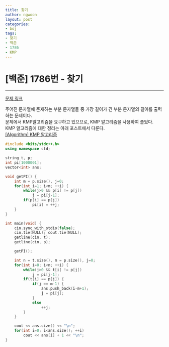 ```yaml
---
title: 찾기
author: ngwoon
layout: post
categories:
- boj
tags:
- 찾기
- 백준
- 1786
- KMP
---
```


# [백준] 1786번 - 찾기
- - -

[문제 링크](https://www.acmicpc.net/problem/1786)

주어진 문자열에 존재하는 부분 문자열들 중 가장 길이가 긴 부분 문자열의 길이를 출력하는 문제이다.<br/>
문제에서 KMP알고리즘을 요구하고 있으므로, KMP 알고리즘을 사용하여 풀었다.<br/>
KMP 알고리즘에 대한 정리는 아래 포스트에서 다룬다.<br/>
[[Algorithm] KMP 알고리즘](https://ngwoon.github.io/2020/07/15/KMP)

```cpp
#include <bits/stdc++.h>
using namespace std;

string t, p;
int pi[1000001];
vector<int> ans;

void getPI() {
    int m = p.size(), j=0;
    for(int i=1; i<m; ++i) {
        while(j>0 && p[i] != p[j])
            j = pi[j-1];
        if(p[i] == p[j])
            pi[i] = ++j;
    }
}

int main(void) {
    cin.sync_with_stdio(false);
    cin.tie(NULL); cout.tie(NULL);
    getline(cin, t);
    getline(cin, p);

    getPI();

    int n = t.size(), m = p.size(), j=0;
    for(int i=0; i<n; ++i) {
        while(j>0 && t[i] != p[j])
            j = pi[j-1];
        if(t[i] == p[j]) {
            if(j == m-1) {
                ans.push_back(i-m+1);
                j = pi[j];
            }
            else
                ++j;
        }
    }

    cout << ans.size() << "\n";
    for(int i=0; i<ans.size(); ++i)
        cout << ans[i] + 1 << "\n";
}
```